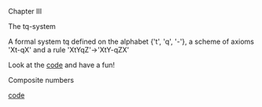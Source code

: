 Chapter III


The tq-system

A formal system tq defined on the alphabet {'t', 'q', '-'}, a scheme of axioms 'Xt-qX' and a rule 'XtYqZ'->'XtY-qZX'

Look at the [code](http://swish.swi-prolog.org/p/qnnMTlML.pl "Online prolog intepreter") and have a fun!

Composite numbers

[code](http://swish.swi-prolog.org/p/FsdhKmBM.pl "Online prolog intepreter")

